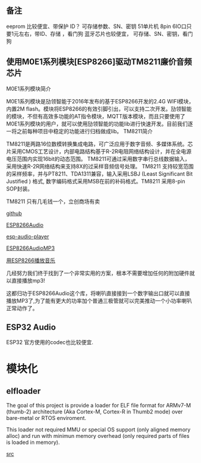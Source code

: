 ## 备注

eeprom 比较便宜、带保护 ID？ 可存储参数、SN、密钥
51单片机 8pin 6IO口只要1元左右，带ID、存储 ，看门狗
蓝牙芯片也较便宜， 可存储、SN、密钥，看门狗


## 使用M0E1系列模块[ESP8266]驱动TM8211廉价音频芯片

M0E1系列模块简介

M0E1系列模块是劢领智能于2016年发布的基于ESP8266开发的2.4G WIFI模块，内置2M flash。模块将ESP8266的有效引脚引出，可以支持二次开发。劢领智能的模块，不但有高效多功能的AT指令模块，MQTT版本模块，而且只要使用了M0E1系列模块的用户，就可以使用劢领智能的功能lib进行快速开发。目前我们逐一将之前每种项目中稳定的功能进行归档做成lib。
TM8211简介

TM8211是两路16位数模转换集成电路，可广泛应用于数字音频、多媒体系统。芯片采用CMOS工艺设计，内部电路结构基于R-2R电阻网络结构设计，并在全电源电压范围内实现16bit的动态范围。 TM8211可通过采用数字串行总线数据输入，采用快速R-2R网络结构来支持8X的过采样音频信号处理。
TM8211 支持较宽范围的采样频率，并与PT8211、TDA1311兼容，输入采用LSBJ (Least Significant Bit Justified ) 格式, 数字编码格式采用MSB在前的补码格式。TM8211 采用8-pin SOP封装。

TM8211 只有几毛钱一个，立创商场有卖


[github](https://blog.csdn.net/mqlinks/article/details/88409929?depth_1-utm_source=distribute.pc_relevant.none-task-blog-BlogCommendFromBaidu-5&utm_source=distribute.pc_relevant.none-task-blog-BlogCommendFromBaidu-5)

[ESP8266Audio](https://github.com/earlephilhower/ESP8266Audio)

[esp-audio-player](https://github.com/tuanpmt/esp-audio-player)

[ESP8266AudioMP3](https://github.com/earlephilhower/ESP8266AudioMP3)

[用ESP8266播放音乐](https://blog.csdn.net/weixin_33884611/article/details/89659490?depth_1-utm_source=distribute.pc_relevant.none-task-blog-BlogCommendFromBaidu-2&utm_source=distribute.pc_relevant.none-task-blog-BlogCommendFromBaidu-2)

几经努力我们终于找到了一个非常实用的方案，根本不需要增加任何的附加硬件就以直接播放mp3!

这都归功于ESP8266Audio这个库，将喇叭直接接到一个数字输出口就可以直接播放MP3了,为了能有更大的功率加个普通三极管就可以完美推动一个小功率喇叭正常动作了。


## ESP32 Audio

ESP32 官方使用的codec也比较便宜.


# 模块化

## elfloader

The goal of this project is provide a loader for ELF file format for ARMv7-M (thumb-2) architecture (Aka Cortex-M, Cortex-R in Thumb2 mode) over bare-metal or RTOS enviroment.

This loader not required MMU or special OS support (only aligned memory alloc) and run with minimun memory overhead (only required parts of files is loaded in memory).

[src](https://github.com/martinribelotta/elfloader)
